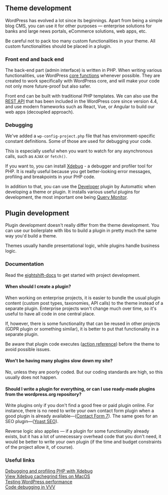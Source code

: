 ## Theme development

WordPress has evolved a lot since its beginnings. Apart from being a simple blog CMS, you can use it for other purposes — enterprise solutions for banks and large news portals, eCommerce solutions, web apps, etc.

Be careful not to pack too many custom functionalities in your theme. All custom functionalities should be placed in a plugin.

### Front end and back end

The back-end part (admin interface) is written in PHP. When writing various functionalities, use WordPress [core functions](https://developer.wordpress.org/) whenever possible. They are created to work specifically with WordPress core, and will make your code not only more future-proof but also safer.

Front end can be built with traditional PHP templates. We can also use the [REST API](https://developer.wordpress.org/rest-api/) that has been included in the WordPress core since version 4.4, and use modern frameworks such as React, Vue, or Angular to build our web apps (decoupled approach).

### Debugging

We've added a `wp-config-project.php` file that has environment-specific constant definitions. Some of those are used for debugging your code.

This is especially useful when you want to watch for any asynchronous calls, such as `AJAX` or `fetch()`.

If you want to, you can install [Xdebug](https://xdebug.org/) - a debugger and profiler tool for PHP. It is really useful because you get better-looking error messages, profiling and breakpoints in your PHP code.

In addition to that, you can use the [Developer](https://wordpress.org/plugins/developer/) plugin by Automattic when developing a theme or plugin. It installs various useful plugins for development, the most important one being [Query Monitor](https://wordpress.org/plugins/query-monitor/).

## Plugin development

Plugin development doesn't really differ from the theme development. You can use our boilerplate with libs to build a plugin in pretty much the same way you'd build a theme.

Themes usually handle presentational logic, while plugins handle business logic.

### Documentation

Read the [eightshift-docs](https://eightshift.com/) to get started with project development.

#### When should I create a plugin?

When working on enterprise projects, it is easier to bundle the usual plugin content (custom post types, taxonomies, API calls) to the theme instead of a separate plugin. Enterprise projects won't change much over time, so it's useful to have all code in one central place.

If, however, there is some functionality that can be reused in other projects (GDPR plugin or something similar), it is better to put that functionality in a separate plugin.

Be aware that plugin code executes ([action reference](https://codex.wordpress.org/Plugin_API/Action_Reference)) before the theme to avoid possible issues.

#### Won't be having many plugins slow down my site?

No, unless they are poorly coded. But our coding standards are high, so this usually does not happen.

#### Should I write a plugin for everything, or can I use ready-made plugins from the wordpress.org repository?

Write plugins only if you don't find a good free or paid plugin online. For instance, there is no need to write your own contact form plugin when a good plugin is already available—([Contact Form 7](https://wordpress.org/plugins/contact-form-7/)). The same goes for an SEO plugin—([Yoast SEO](https://wordpress.org/plugins/wordpress-seo/)).

Reverse logic also applies — if a plugin for some functionality already exists, but it has a lot of unnecessary overhead code that you don't need, it would be better to write your own plugin (if the time and budget constraints of the project allow it, of course).

### Useful links

[Debugging and profiling PHP with Xdebug](https://www.sitepoint.com/debugging-and-profiling-php-with-xdebug/)  
[View Xdebug cachegrind files on MacOS](http://nickology.com/2014/04/16/view-xdebug-cachegrind-files-on-mac-os/)  
[Testing WordPress performance](https://codex.wordpress.org/Testing_WordPress_Performance)  
[Code debugging in VVV](https://github.com/Varying-Vagrant-Vagrants/VVV/wiki/Code-Debugging)  
